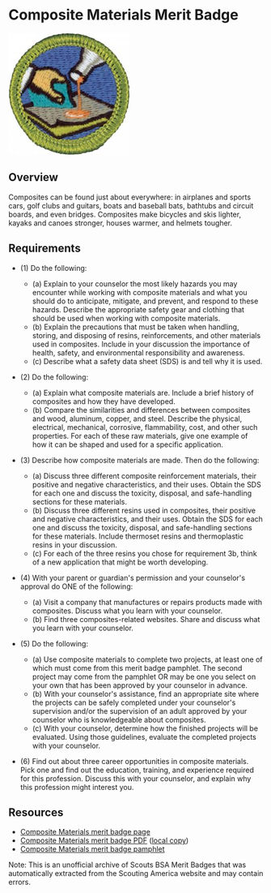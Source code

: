 

# Composite Materials Merit Badge

![Composite Materials Merit Badge](images/composite-materials-merit-badge.jpg)

## Overview



Composites can be found just about everywhere: in airplanes and sports cars, golf clubs and guitars, boats and baseball bats, bathtubs and circuit boards, and even bridges. Composites make bicycles and skis lighter, kayaks and canoes stronger, houses warmer, and helmets tougher.

## Requirements

* (1) Do the following:
    * (a) Explain to your counselor the most likely hazards you may encounter while working with composite materials and what you should do to anticipate, mitigate, and prevent, and respond to these hazards. Describe the appropriate safety gear and clothing that should be used when working with composite materials.
    * (b) Explain the precautions that must be taken when handling, storing, and disposing of resins, reinforcements, and other materials used in composites. Include in your discussion the importance of health, safety, and environmental responsibility and awareness.
    * (c) Describe what a safety data sheet (SDS) is and tell why it is used.


* (2) Do the following:
    * (a) Explain what composite materials are. Include a brief history of composites and how they have developed.
    * (b) Compare the similarities and differences between composites and wood, aluminum, copper, and steel. Describe the physical, electrical, mechanical, corrosive, flammability, cost, and other such properties. For each of these raw materials, give one example of how it can be shaped and used for a specific application.


* (3) Describe how composite materials are made. Then do the following:
    * (a) Discuss three different composite reinforcement materials, their positive and negative characteristics, and their uses. Obtain the SDS for each one and discuss the toxicity, disposal, and safe-handling sections for these materials.
    * (b) Discuss three different resins used in composites, their positive and negative characteristics, and their uses. Obtain the SDS for each one and discuss the toxicity, disposal, and safe-handling sections for these materials. Include thermoset resins and thermoplastic resins in your discussion.
    * (c) For each of the three resins you chose for requirement 3b, think of a new application that might be worth developing.


* (4) With your parent or guardian's permission and your counselor's approval do ONE of the following:
    * (a) Visit a company that manufactures or repairs products made with composites. Discuss what you learn with your counselor.
    * (b) Find three composites-related websites. Share and discuss what you learn with your counselor.


* (5) Do the following:
    * (a) Use composite materials to complete two projects, at least one of which must come from this merit badge pamphlet. The second project may come from the pamphlet OR may be one you select on your own that has been approved by your counselor in advance.
    * (b) With your counselor's assistance, find an appropriate site where the projects can be safely completed under your counselor's supervision and/or the supervision of an adult approved by your counselor who is knowledgeable about composites.
    * (c) With your counselor, determine how the finished projects will be evaluated. Using those guidelines, evaluate the completed projects with your counselor.


* (6) Find out about three career opportunities in composite materials. Pick one and find out the education, training, and experience required for this profession. Discuss this with your counselor, and explain why this profession might interest you.


## Resources

- [Composite Materials merit badge page](https://www.scouting.org/merit-badges/composite-materials/)
- [Composite Materials merit badge PDF](https://filestore.scouting.org/filestore/Merit_Badge_ReqandRes/Pamphlets/Composite%20Materials_2024.pdf) ([local copy](files/composite-materials-merit-badge.pdf))
- [Composite Materials merit badge pamphlet](https://www.scoutshop.org/composite-materials-35877.html)

Note: This is an unofficial archive of Scouts BSA Merit Badges that was automatically extracted from the Scouting America website and may contain errors.